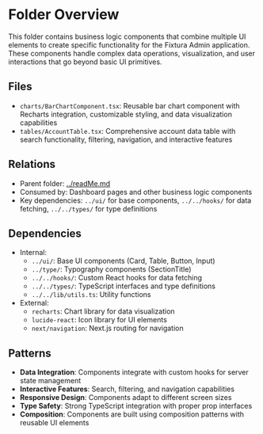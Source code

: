 # Folder Overview

This folder contains business logic components that combine multiple UI elements to create specific functionality for the Fixtura Admin application. These components handle complex data operations, visualization, and user interactions that go beyond basic UI primitives.

## Files

- `charts/BarChartComponent.tsx`: Reusable bar chart component with Recharts integration, customizable styling, and data visualization capabilities
- `tables/AccountTable.tsx`: Comprehensive account data table with search functionality, filtering, navigation, and interactive features

## Relations

- Parent folder: [../readMe.md](../readMe.md)
- Consumed by: Dashboard pages and other business logic components
- Key dependencies: `../ui/` for base components, `../../hooks/` for data fetching, `../../types/` for type definitions

## Dependencies

- Internal:
  - `../ui/`: Base UI components (Card, Table, Button, Input)
  - `../type/`: Typography components (SectionTitle)
  - `../../hooks/`: Custom React hooks for data fetching
  - `../../types/`: TypeScript interfaces and type definitions
  - `../../lib/utils.ts`: Utility functions
- External:
  - `recharts`: Chart library for data visualization
  - `lucide-react`: Icon library for UI elements
  - `next/navigation`: Next.js routing for navigation

## Patterns

- **Data Integration**: Components integrate with custom hooks for server state management
- **Interactive Features**: Search, filtering, and navigation capabilities
- **Responsive Design**: Components adapt to different screen sizes
- **Type Safety**: Strong TypeScript integration with proper prop interfaces
- **Composition**: Components are built using composition patterns with reusable UI elements
